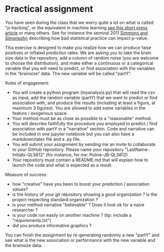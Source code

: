 # Practical assignment

You have seen during the class that we worry quite a lot on what is called "p-hacking", or the equivalent in machine learning [see this short press article](https://venturebeat.com/2018/04/24/its-time-to-address-the-reproducibility-crisis-in-ai/) or many others. See for instance the seminal 2011 [Simmons and Simonsohn](https://journals.sagepub.com/doi/full/10.1177/0956797611417632) describing how bad statistical practice can impact p-value. 

This exercise is designed to make you realize how we can produce false positives or inflated prediction rates. We are asking you to take the brain size data in the repository, add a column of random noise (you are welcome to choose the distribution), and make either a continuous or a categorical variable that you will need to predict, or find association with the variables in the "brainsize" data. The new variable will be called "partY". 

Rules of engagement:
- You will create a python program (myanalysis.py) that will read the csv as input, add the random variable (partY) that we want to predict or find association with, and produce the results (including at least a figure, at maximum 3 figures). You are allowed to add some variables in the feature / exogenous space. 
- Your method must be as close as possible to a "reasonable" method.
- You will describe faithfully the procedure you employed to predict / find association with partY in a "narrative" section. Code and narrative can be included in one jupyter notebook but you can also have a markdown/latex file and a .py file. 
- You will submit your assignment by sending me an invite to collaborate to your GitHub repository. Please name your repository "LastName-Initials-QLS612" (for instance, for me: Poline-JB-QLS612)
- Your repository must contain a README.md that will explain how to launch the code and what is expected as a result. 

Measure of success: 
- how "creative"  have you been to boost your prediction / association values?
- is the history of your git repository showing a good organization ? is the project respecting standard organization ?
- is your method narrative "believable" ? Does it look ok for a naive researcher ?
- is your code run easily on another machine ? (tip: include a "requirements.txt")
- did you produce informative graphics ? 

You can finish the assignment by re-generating randomly a new "partY" and see what is the new association or performance with the new variable and the brainsize data.

